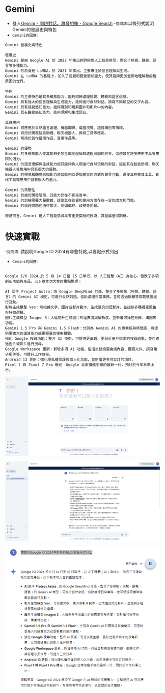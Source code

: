 # Gemini  
- 登入[‎Gemini - 開啟對話，激發想像 - Google Search](https://gemini.google.com/app)
-`提問詞`:以條列式說明Gemini的發展史與特色
- `Gemini的回應`:
```
Gemini 發展史與特色

發展史
Gemini 是由 Google AI 於 2022 年推出的跨模態人工智能模型，整合了視覺、聽覺、語言等多種能力。
Gemini 的前身是 LaMDA，於 2021 年推出，主要專注於語言理解與生成。
Gemini 在 LaMDA 的基礎上，加入了視覺和聽覺感知能力，使其能夠更加全面地理解和處理周圍的世界。

特色
Gemini 的主要特色是其多模態能力，能夠同時處理視覺、聽覺和語言信息。
Gemini 具有強大的語言理解與生成能力，能夠進行自然對話、撰寫不同類型的文字內容。
Gemini 具有視覺感知能力，能夠識別和理解圖片和影片中的內容。
Gemini 具有聽覺感知能力，能夠理解和生成語音。

具體應用
Gemini 可應用於自然語言處理、機器翻譯、電腦視覺、語音識別等領域。
Gemini 可用於開發智能助理、聊天機器人、教育工具等應用。
Gemini 可用於創作藝術作品、音樂作品等。

Gemini 的優勢
Gemini 的多模態能力使其能夠更加全面地理解和處理周圍的世界，這使其在許多應用中具有廣闊的潛力。
Gemini 的語言理解與生成能力使其能夠與人類進行自然流暢的對話，這使其在智能助理、聊天機器人等應用中具有很大的優勢。
Gemini 的視覺和聽覺感知能力使其能夠以更加豐富的方式與世界互動，這使其在教育工具、創作工具等應用中具有很大的潛力。

Gemini 的局限性
Gemini 仍處於開發階段，其能力仍在不斷完善中。
Gemini 的訓練需要大量數據，這使其在部署和使用方面存在一定的成本和門檻。
Gemini 的倫理問題也值得關注，例如偏見、歧視等問題。

總體而言，Gemini 是人工智能領域具有重要突破的技術，其發展值得期待。
```
# 快速實戰
-`提問詞`: 請說明Google IO 2024有哪些特點,以要點形式列出
- `Gemini的回應`:
```

Google I/O 2024 於 5 月 14 日至 15 日舉行，以 人工智慧（AI）為核心，發表了多項創新功能與產品，以下為本次大會的重點整理：

AI 助手 Project Astra：由 Google DeepMind 打造，整合了多模態（視覺、聽覺、語言）的 Gemini AI 模型，可進行自然對話、協助處理日常事務，並可透過眼鏡等穿戴裝置進行互動。
影片生成模型 Veo：可根據文字、圖片或影片範本，生成逼真的短影片，並提供多種視覺風格與特效選擇。
圖片生成模型 Imagen 3：大幅提升生成圖片的逼真度與解析度，並新增可操控光線、構圖等功能。
Gemini 1.5 Pro 與 Gemini 1.5 Flash：分別為 Gemini AI 的專業版與精簡版，可提供更強大的運算能力或更輕量的使用體驗。
強化 Google 搜尋功能：整合 AI 技術，可提供更直觀、更貼近用戶需求的搜尋結果，並可透過圖片或影片進行搜尋。
Google Workspace 更新：新增多項 AI 功能，包括自動摘要會議內容、翻譯文件、撰寫電子郵件等，可提升工作效率。
Android 13 更新：強化隱私權保護與個人化功能，並新增更多可自訂的項目。
Pixel 7 與 Pixel 7 Pro 曝光：Google 自家旗艦手機的最新一代，預計於今年秋季上市。
```


![gemini_0515_1.png](./pics/gemini_0515_1.png)


![gemini_0515_2.png](./pics/gemini_0515_2.png)

![gemini_0515_3.png](./pics/gemini_0515_3.png)
